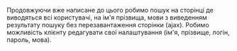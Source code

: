 Продовжуючи вже написане до цього робимо пошук на сторінці де виводяться всі користувачі, на ім'я прізвища, мови з виведенням результату пошуку без перезавантаження сторінки (ajax).
Робимо можливість клієнту редагувати свої налаштування (ім'я, прізвище, логін, пароль, мова).
